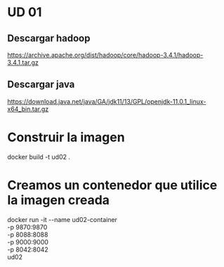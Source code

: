 # UD 01

## Descargar hadoop

https://archive.apache.org/dist/hadoop/core/hadoop-3.4.1/hadoop-3.4.1.tar.gz

## Descargar java

https://download.java.net/java/GA/jdk11/13/GPL/openjdk-11.0.1_linux-x64_bin.tar.gz

# Construir la imagen

docker build -t ud02 .

# Creamos un contenedor que utilice la imagen creada

docker run -it --name ud02-container \
 -p 9870:9870 \
 -p 8088:8088 \
 -p 9000:9000 \
 -p 8042:8042 \
 ud02
